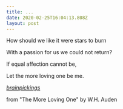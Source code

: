 ```yaml
---
title: ...
date: 2020-02-25T16:04:13.808Z
layout: post
---
```





How should we like it were stars to burn

With a passion for us we could not return?

If equal affection cannot be,

Let the more loving one be me.





*[brainpickings](www.brainpickings.org)*

from "The More Loving One" by W.H. Auden
